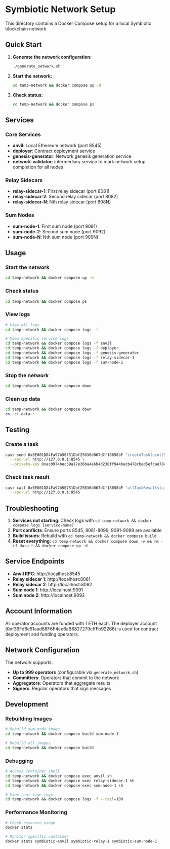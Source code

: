 # Symbiotic Network Setup

This directory contains a Docker Compose setup for a local Symbiotic blockchain network.

## Quick Start

1. **Generate the network configuration:**
   ```bash
   ./generate_network.sh
   ```

2. **Start the network:**
   ```bash
   cd temp-network && docker compose up -d
   ```

3. **Check status:**
   ```bash
   cd temp-network && docker compose ps
   ```

## Services

### Core Services
- **anvil**: Local Ethereum network (port 8545)
- **deployer**: Contract deployment service
- **genesis-generator**: Network genesis generation service
- **network-validator**: intermediary service to mark network setup completion for all nodes

### Relay Sidecars
- **relay-sidecar-1**: First relay sidecar (port 8081)
- **relay-sidecar-2**: Second relay sidecar (port 8082)
- **relay-sidecar-N**: Nth relay sidecar (port 808N)

### Sum Nodes
- **sum-node-1**: First sum node (port 9091)
- **sum-node-2**: Second sum node (port 9092)
- **sum-node-N**: Nth sum node (port 909N)

## Usage

### Start the network
```bash
cd temp-network && docker compose up -d
```

### Check status
```bash
cd temp-network && docker compose ps
```

### View logs
```bash
# View all logs
cd temp-network && docker compose logs -f

# View specific service logs
cd temp-network && docker compose logs -f anvil
cd temp-network && docker compose logs -f deployer
cd temp-network && docker compose logs -f genesis-generator
cd temp-network && docker compose logs -f relay-sidecar-1
cd temp-network && docker compose logs -f sum-node-1
```

### Stop the network
```bash
cd temp-network && docker compose down
```

### Clean up data
```bash
cd temp-network && docker compose down
rm -rf data-*
```

## Testing

### Create a task
```bash
cast send 0x0E801D84Fa97b50751Dbf25036d067dCf18858bF "createTask(uint256,uint256)" 2 2 \
  --rpc-url http://127.0.0.1:8545 \
  --private-key 0xac0974bec39a17e36ba4a6b4d238ff944bacb478cbed5efcae784d7bf4f2ff80
```

### Check task result
```bash
cast call 0x0E801D84Fa97b50751Dbf25036d067dCf18858bF "allTaskResults(uint32)" 0 \
  --rpc-url http://127.0.0.1:8545
```

## Troubleshooting

1. **Services not starting**: Check logs with `cd temp-network && docker compose logs [service-name]`
2. **Port conflicts**: Ensure ports 8545, 8081-8099, 9091-9099 are available
3. **Build issues**: Rebuild with `cd temp-network && docker compose build`
4. **Reset everything**: `cd temp-network && docker compose down -v && rm -rf data-* && docker compose up -d`

## Service Endpoints

- **Anvil RPC**: http://localhost:8545
- **Relay sidecar 1**: http://localhost:8081
- **Relay sidecar 2**: http://localhost:8082
- **Sum node 1**: http://localhost:9091
- **Sum node 2**: http://localhost:9092

## Account Information

All operator accounts are funded with 1 ETH each. The deployer account (0xf39Fd6e51aad88F6F4ce6aB8827279cffFb92266) is used for contract deployment and funding operators.

## Network Configuration

The network supports:
- **Up to 999 operators** (configurable via `generate_network.sh`)
- **Committers**: Operators that commit to the network
- **Aggregators**: Operators that aggregate results
- **Signers**: Regular operators that sign messages

## Development

### Rebuilding Images
```bash
# Rebuild sum-node image
cd temp-network && docker compose build sum-node-1

# Rebuild all images
cd temp-network && docker compose build
```

### Debugging
```bash
# Access container shell
cd temp-network && docker compose exec anvil sh
cd temp-network && docker compose exec relay-sidecar-1 sh
cd temp-network && docker compose exec sum-node-1 sh

# View real-time logs
cd temp-network && docker compose logs -f --tail=100
```

### Performance Monitoring
```bash
# Check resource usage
docker stats

# Monitor specific container
docker stats symbiotic-anvil symbiotic-relay-1 symbiotic-sum-node-1
``` 